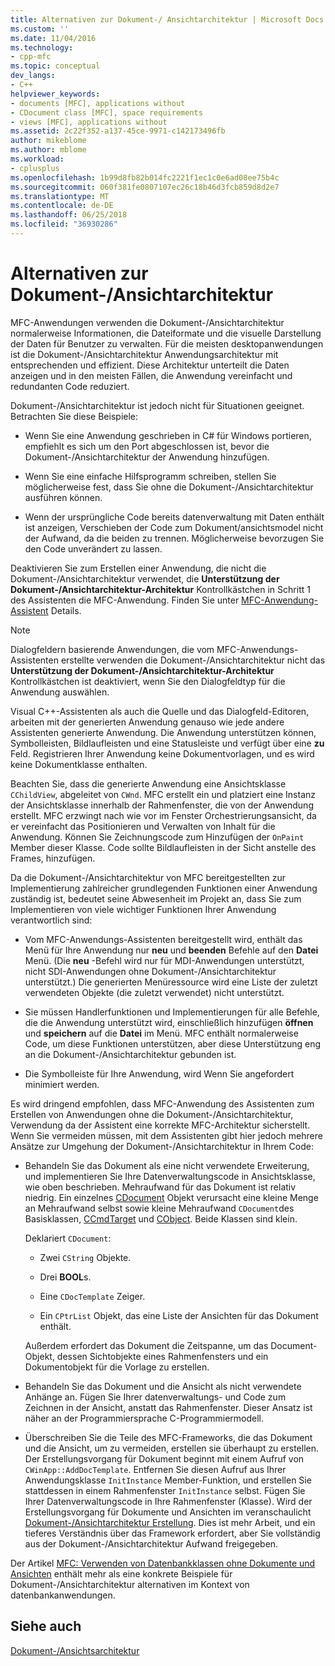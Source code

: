 ```yaml
---
title: Alternativen zur Dokument-/ Ansichtarchitektur | Microsoft Docs
ms.custom: ''
ms.date: 11/04/2016
ms.technology:
- cpp-mfc
ms.topic: conceptual
dev_langs:
- C++
helpviewer_keywords:
- documents [MFC], applications without
- CDocument class [MFC], space requirements
- views [MFC], applications without
ms.assetid: 2c22f352-a137-45ce-9971-c142173496fb
author: mikeblome
ms.author: mblome
ms.workload:
- cplusplus
ms.openlocfilehash: 1b99d8fb82b014fc2221f1ec1c0e6ad08ee75b4c
ms.sourcegitcommit: 060f381fe0807107ec26c18b46d3fcb859d8d2e7
ms.translationtype: MT
ms.contentlocale: de-DE
ms.lasthandoff: 06/25/2018
ms.locfileid: "36930286"
---
```

# <a name="alternatives-to-the-documentview-architecture"></a>Alternativen zur Dokument-/Ansichtarchitektur
MFC-Anwendungen verwenden die Dokument-/Ansichtarchitektur normalerweise Informationen, die Dateiformate und die visuelle Darstellung der Daten für Benutzer zu verwalten. Für die meisten desktopanwendungen ist die Dokument-/Ansichtarchitektur Anwendungsarchitektur mit entsprechenden und effizient. Diese Architektur unterteilt die Daten anzeigen und in den meisten Fällen, die Anwendung vereinfacht und redundanten Code reduziert.  
  
 Dokument-/Ansichtarchitektur ist jedoch nicht für Situationen geeignet. Betrachten Sie diese Beispiele:  
  
-   Wenn Sie eine Anwendung geschrieben in C# für Windows portieren, empfiehlt es sich um den Port abgeschlossen ist, bevor die Dokument-/Ansichtarchitektur der Anwendung hinzufügen.  
  
-   Wenn Sie eine einfache Hilfsprogramm schreiben, stellen Sie möglicherweise fest, dass Sie ohne die Dokument-/Ansichtarchitektur ausführen können.  
  
-   Wenn der ursprüngliche Code bereits datenverwaltung mit Daten enthält ist anzeigen, Verschieben der Code zum Dokument/ansichtsmodel nicht der Aufwand, da die beiden zu trennen. Möglicherweise bevorzugen Sie den Code unverändert zu lassen.  
  
 Deaktivieren Sie zum Erstellen einer Anwendung, die nicht die Dokument-/Ansichtarchitektur verwendet, die **Unterstützung der Dokument-/Ansichtarchitektur-Architektur** Kontrollkästchen in Schritt 1 des Assistenten die MFC-Anwendung. Finden Sie unter [MFC-Anwendung-Assistent](../mfc/reference/mfc-application-wizard.md) Details.  
  
> [!NOTE]
>  Dialogfeldern basierende Anwendungen, die vom MFC-Anwendungs-Assistenten erstellte verwenden die Dokument-/Ansichtarchitektur nicht das **Unterstützung der Dokument-/Ansichtarchitektur-Architektur** Kontrollkästchen ist deaktiviert, wenn Sie den Dialogfeldtyp für die Anwendung auswählen.  
  
 Visual C++-Assistenten als auch die Quelle und das Dialogfeld-Editoren, arbeiten mit der generierten Anwendung genauso wie jede andere Assistenten generierte Anwendung. Die Anwendung unterstützen können, Symbolleisten, Bildlaufleisten und eine Statusleiste und verfügt über eine **zu** Feld. Registrieren Ihrer Anwendung keine Dokumentvorlagen, und es wird keine Dokumentklasse enthalten.  
  
 Beachten Sie, dass die generierte Anwendung eine Ansichtsklasse `CChildView`, abgeleitet von `CWnd`. MFC erstellt ein und platziert eine Instanz der Ansichtsklasse innerhalb der Rahmenfenster, die von der Anwendung erstellt. MFC erzwingt nach wie vor im Fenster Orchestrierungsansicht, da er vereinfacht das Positionieren und Verwalten von Inhalt für die Anwendung. Können Sie Zeichnungscode zum Hinzufügen der `OnPaint` Member dieser Klasse. Code sollte Bildlaufleisten in der Sicht anstelle des Frames, hinzufügen.  
  
 Da die Dokument-/Ansichtarchitektur von MFC bereitgestellten zur Implementierung zahlreicher grundlegenden Funktionen einer Anwendung zuständig ist, bedeutet seine Abwesenheit im Projekt an, dass Sie zum Implementieren von viele wichtiger Funktionen Ihrer Anwendung verantwortlich sind:  
  
-   Vom MFC-Anwendungs-Assistenten bereitgestellt wird, enthält das Menü für Ihre Anwendung nur **neu** und **beenden** Befehle auf den **Datei** Menü. (Die **neu** -Befehl wird nur für MDI-Anwendungen unterstützt, nicht SDI-Anwendungen ohne Dokument-/Ansichtarchitektur unterstützt.) Die generierten Menüressource wird eine Liste der zuletzt verwendeten Objekte (die zuletzt verwendet) nicht unterstützt.  
  
-   Sie müssen Handlerfunktionen und Implementierungen für alle Befehle, die die Anwendung unterstützt wird, einschließlich hinzufügen **öffnen** und **speichern** auf die **Datei** im Menü. MFC enthält normalerweise Code, um diese Funktionen unterstützen, aber diese Unterstützung eng an die Dokument-/Ansichtarchitektur gebunden ist.  
  
-   Die Symbolleiste für Ihre Anwendung, wird Wenn Sie angefordert minimiert werden.  
  
 Es wird dringend empfohlen, dass MFC-Anwendung des Assistenten zum Erstellen von Anwendungen ohne die Dokument-/Ansichtarchitektur, Verwendung da der Assistent eine korrekte MFC-Architektur sicherstellt. Wenn Sie vermeiden müssen, mit dem Assistenten gibt hier jedoch mehrere Ansätze zur Umgehung der Dokument-/Ansichtarchitektur in Ihrem Code:  
  
-   Behandeln Sie das Dokument als eine nicht verwendete Erweiterung, und implementieren Sie Ihre Datenverwaltungscode in Ansichtsklasse, wie oben beschrieben. Mehraufwand für das Dokument ist relativ niedrig. Ein einzelnes [CDocument](../mfc/reference/cdocument-class.md) Objekt verursacht eine kleine Menge an Mehraufwand selbst sowie kleine Mehraufwand `CDocument`des Basisklassen, [CCmdTarget](../mfc/reference/ccmdtarget-class.md) und [CObject](../mfc/reference/cobject-class.md). Beide Klassen sind klein.  
  
     Deklariert `CDocument`:  
  
    -   Zwei `CString` Objekte.  
  
    -   Drei **BOOL**s.  
  
    -   Eine `CDocTemplate` Zeiger.  
  
    -   Ein `CPtrList` Objekt, das eine Liste der Ansichten für das Dokument enthält.  
  
     Außerdem erfordert das Dokument die Zeitspanne, um das Document-Objekt, dessen Sichtobjekte eines Rahmenfensters und ein Dokumentobjekt für die Vorlage zu erstellen.  
  
-   Behandeln Sie das Dokument und die Ansicht als nicht verwendete Anhänge an. Fügen Sie Ihrer datenverwaltungs- und Code zum Zeichnen in der Ansicht, anstatt das Rahmenfenster. Dieser Ansatz ist näher an der Programmiersprache C-Programmiermodell.  
  
-   Überschreiben Sie die Teile des MFC-Frameworks, die das Dokument und die Ansicht, um zu vermeiden, erstellen sie überhaupt zu erstellen. Der Erstellungsvorgang für Dokument beginnt mit einem Aufruf von `CWinApp::AddDocTemplate`. Entfernen Sie diesen Aufruf aus Ihrer Anwendungsklasse `InitInstance` Member-Funktion, und erstellen Sie stattdessen in einem Rahmenfenster `InitInstance` selbst. Fügen Sie Ihrer Datenverwaltungscode in Ihre Rahmenfenster (Klasse). Wird der Erstellungsvorgang für Dokumente und Ansichten im veranschaulicht [Dokument-/Ansichtarchitektur Erstellung](../mfc/document-view-creation.md). Dies ist mehr Arbeit, und ein tieferes Verständnis über das Framework erfordert, aber Sie vollständig aus der Dokument-/Ansichtarchitektur Aufwand freigegeben.  
  
 Der Artikel [MFC: Verwenden von Datenbankklassen ohne Dokumente und Ansichten](../data/mfc-using-database-classes-without-documents-and-views.md) enthält mehr als eine konkrete Beispiele für Dokument-/Ansichtarchitektur alternativen im Kontext von datenbankanwendungen.  
  
## <a name="see-also"></a>Siehe auch  
 [Dokument-/Ansichtsarchitektur](../mfc/document-view-architecture.md)


